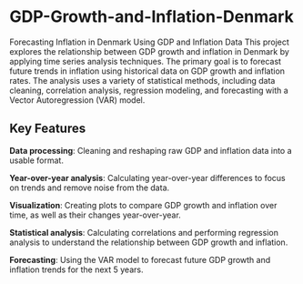 # GDP-Growth-and-Inflation-Denmark
Forecasting Inflation in Denmark Using GDP and Inflation Data
This project explores the relationship between GDP growth and inflation in Denmark by applying time series analysis techniques. The primary goal is to forecast future trends in inflation using historical data on GDP growth and inflation rates. The analysis uses a variety of statistical methods, including data cleaning, correlation analysis, regression modeling, and forecasting with a Vector Autoregression (VAR) model.

## Key Features

**Data processing**: Cleaning and reshaping raw GDP and inflation data into a usable format.

**Year-over-year analysis**: Calculating year-over-year differences to focus on trends and remove noise from the data.

**Visualization**: Creating plots to compare GDP growth and inflation over time, as well as their changes year-over-year.

**Statistical analysis**: Calculating correlations and performing regression analysis to understand the relationship between GDP growth and inflation.

**Forecasting**: Using the VAR model to forecast future GDP growth and inflation trends for the next 5 years.
